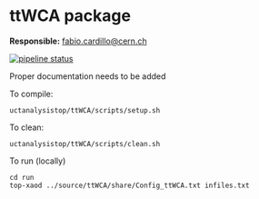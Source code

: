 # ttWCA package

**Responsible:** fabio.cardillo@cern.ch

[![pipeline status](https://gitlab.cern.ch/fcardill/ttWCA/badges/master/pipeline.svg)](https:://gitlab.cern.ch/fcardill/ttWCA/commits/master)

Proper documentation needs to be added 

To compile:
```
uctanalysistop/ttWCA/scripts/setup.sh
```

To clean:
```
uctanalysistop/ttWCA/scripts/clean.sh
```

To run (locally)
```
cd run
top-xaod ../source/ttWCA/share/Config_ttWCA.txt infiles.txt
```



